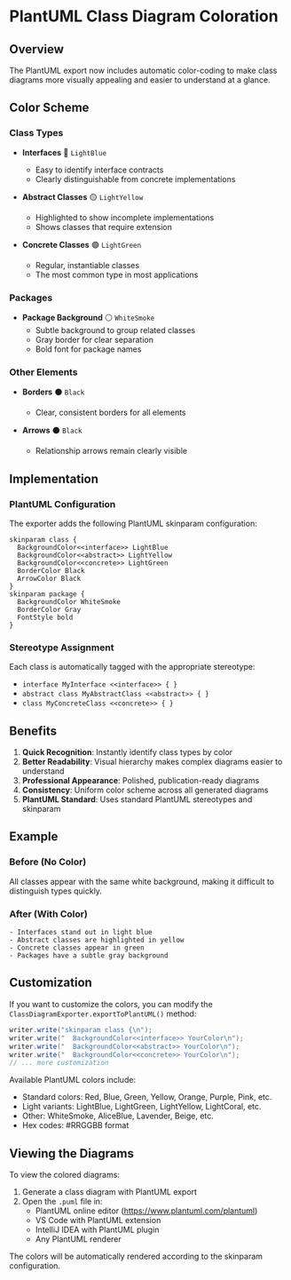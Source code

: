 # PlantUML Class Diagram Coloration

## Overview

The PlantUML export now includes automatic color-coding to make class diagrams more visually appealing and easier to understand at a glance.

## Color Scheme

### Class Types

- **Interfaces** 🔵 `LightBlue`
  - Easy to identify interface contracts
  - Clearly distinguishable from concrete implementations

- **Abstract Classes** 🟡 `LightYellow`
  - Highlighted to show incomplete implementations
  - Shows classes that require extension

- **Concrete Classes** 🟢 `LightGreen`
  - Regular, instantiable classes
  - The most common type in most applications

### Packages

- **Package Background** ⚪ `WhiteSmoke`
  - Subtle background to group related classes
  - Gray border for clear separation
  - Bold font for package names

### Other Elements

- **Borders** ⚫ `Black`
  - Clear, consistent borders for all elements
  
- **Arrows** ⚫ `Black`
  - Relationship arrows remain clearly visible

## Implementation

### PlantUML Configuration

The exporter adds the following PlantUML skinparam configuration:

```plantuml
skinparam class {
  BackgroundColor<<interface>> LightBlue
  BackgroundColor<<abstract>> LightYellow
  BackgroundColor<<concrete>> LightGreen
  BorderColor Black
  ArrowColor Black
}
skinparam package {
  BackgroundColor WhiteSmoke
  BorderColor Gray
  FontStyle bold
}
```

### Stereotype Assignment

Each class is automatically tagged with the appropriate stereotype:

- `interface MyInterface <<interface>> { }`
- `abstract class MyAbstractClass <<abstract>> { }`
- `class MyConcreteClass <<concrete>> { }`

## Benefits

1. **Quick Recognition**: Instantly identify class types by color
2. **Better Readability**: Visual hierarchy makes complex diagrams easier to understand
3. **Professional Appearance**: Polished, publication-ready diagrams
4. **Consistency**: Uniform color scheme across all generated diagrams
5. **PlantUML Standard**: Uses standard PlantUML stereotypes and skinparam

## Example

### Before (No Color)
All classes appear with the same white background, making it difficult to distinguish types quickly.

### After (With Color)
```
- Interfaces stand out in light blue
- Abstract classes are highlighted in yellow
- Concrete classes appear in green
- Packages have a subtle gray background
```

## Customization

If you want to customize the colors, you can modify the `ClassDiagramExporter.exportToPlantUML()` method:

```java
writer.write("skinparam class {\n");
writer.write("  BackgroundColor<<interface>> YourColor\n");
writer.write("  BackgroundColor<<abstract>> YourColor\n");
writer.write("  BackgroundColor<<concrete>> YourColor\n");
// ... more customization
```

Available PlantUML colors include:
- Standard colors: Red, Blue, Green, Yellow, Orange, Purple, Pink, etc.
- Light variants: LightBlue, LightGreen, LightYellow, LightCoral, etc.
- Other: WhiteSmoke, AliceBlue, Lavender, Beige, etc.
- Hex codes: #RRGGBB format

## Viewing the Diagrams

To view the colored diagrams:

1. Generate a class diagram with PlantUML export
2. Open the `.puml` file in:
   - PlantUML online editor (https://www.plantuml.com/plantuml)
   - VS Code with PlantUML extension
   - IntelliJ IDEA with PlantUML plugin
   - Any PlantUML renderer

The colors will be automatically rendered according to the skinparam configuration.
